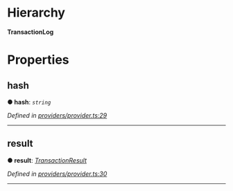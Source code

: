 

# Hierarchy

**TransactionLog**

# Properties

<a id="hash"></a>

##  hash

**● hash**: *`string`*

*Defined in [providers/provider.ts:29](https://github.com/nearprotocol/nearlib/blob/ce23775/src.ts/providers/provider.ts#L29)*

___
<a id="result"></a>

##  result

**● result**: *[TransactionResult](_providers_provider_.transactionresult.md)*

*Defined in [providers/provider.ts:30](https://github.com/nearprotocol/nearlib/blob/ce23775/src.ts/providers/provider.ts#L30)*

___

